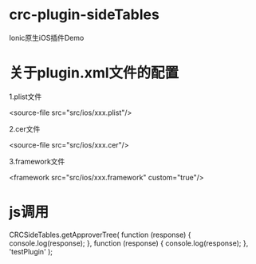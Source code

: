 # crc-plugin-sideTables
Ionic原生iOS插件Demo

# 关于plugin.xml文件的配置
1.plist文件

&lt;source-file src="src/ios/xxx.plist"/&gt;

2.cer文件

&lt;source-file src="src/ios/xxx.cer"/&gt;

3.framework文件

&lt;framework src="src/ios/xxx.framework" custom="true"/&gt;

# js调用
CRCSideTables.getApproverTree(
      function (response) {
        console.log(response);
      },
      function (response) {
        console.log(response);
      },
      'testPlugin'
    );
